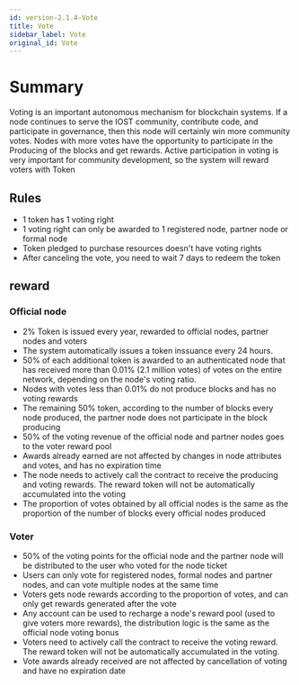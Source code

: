 ```yaml
---
id: version-2.1.4-Vote
title: Vote
sidebar_label: Vote
original_id: Vote
---
```


# Summary

Voting is an important autonomous mechanism for blockchain systems. If a node continues to serve the IOST community, contribute code, and participate in governance, then this node will certainly win more community votes. Nodes with more votes have the opportunity to participate in the Producing of the blocks and get rewards. Active participation in voting is very important for community development, so the system will reward voters with Token

## Rules

- 1 token has 1 voting right
- 1 voting right can only be awarded to 1 registered node, partner node or formal node
- Token pledged to purchase resources doesn't have voting rights
- After canceling the vote, you need to wait 7 days to redeem the token

## reward

### Official node

- 2% Token is issued every year, rewarded to official nodes, partner nodes and voters
- The system automatically issues a token inssuance every 24 hours.
- 50% of each additional token is awarded to an authenticated node that has received more than 0.01% (2.1 million votes) of votes on the entire network, depending on the node's voting ratio.
- Nodes with votes less than 0.01% do not produce blocks and has no voting rewards
- The remaining 50% token, according to the number of blocks every node produced, the partner node does not participate in the block producing
- 50% of the voting revenue of the official node and partner nodes goes to the voter reward pool
- Awards already earned are not affected by changes in node attributes and votes, and has no expiration time
- The node needs to actively call the contract to receive the producing and voting rewards. The reward token will not be automatically accumulated into the voting
- The proportion of votes obtained by all official nodes is the same as the proportion of the number of blocks every official nodes produced

### Voter

- 50% of the voting points for the official node and the partner node will be distributed to the user who voted for the node ticket
- Users can only vote for registered nodes, formal nodes and partner nodes, and can vote multiple nodes at the same time
- Voters gets node rewards according to the proportion of votes, and can only get rewards generated after the vote
- Any account can be used to recharge a node's reward pool (used to give voters more rewards), the distribution logic is the same as the official node voting bonus
- Voters need to actively call the contract to receive the voting reward. The reward token will not be automatically accumulated in the voting.
- Vote awards already received are not affected by cancellation of voting and have no expiration date